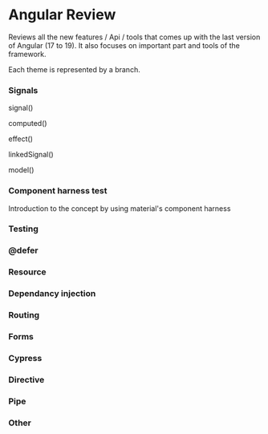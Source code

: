 # Angular Review

Reviews all the new features / Api / tools that comes up with the last version of Angular (17 to 19).
It also focuses on important part and tools of the framework.

Each theme is represented by a branch.

### Signals

signal()

computed()

effect()

linkedSignal()

model()

### Component harness test

Introduction to the concept by using material's component harness

### Testing

### @defer

### Resource

### Dependancy injection

### Routing

### Forms

### Cypress

### Directive

### Pipe

### Other
